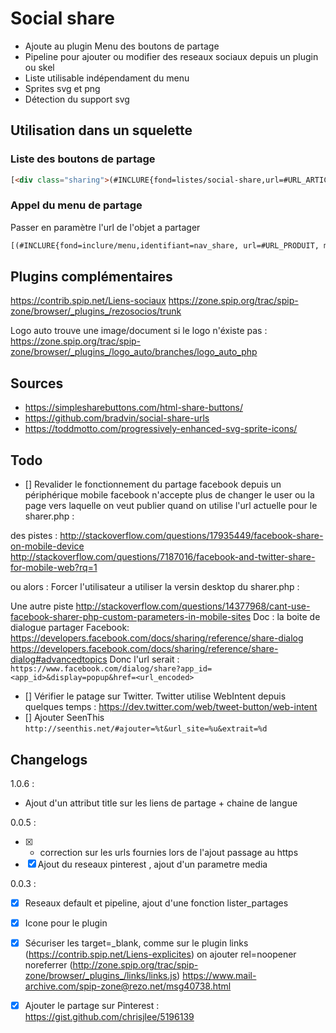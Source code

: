 # Social share

* Ajoute au plugin Menu des boutons de partage
* Pipeline pour ajouter ou modifier des reseaux sociaux depuis un plugin ou skel
* Liste utilisable indépendament du menu
* Sprites svg et png
* Détection du support svg

## Utilisation dans un squelette

### Liste des boutons de partage

```html
[<div class="sharing">(#INCLURE{fond=listes/social-share,url=#URL_ARTICLE,title=#TITRE,media=#LOGO_ARTICLE,env})</div>]
```

### Appel du menu de partage

Passer en paramètre l'url de l'objet a partager 

```html
[(#INCLURE{fond=inclure/menu,identifiant=nav_share, url=#URL_PRODUIT, media=#LOGO_ARTICLE env})]
```

## Plugins complémentaires


https://contrib.spip.net/Liens-sociaux
https://zone.spip.org/trac/spip-zone/browser/_plugins_/rezosocios/trunk

Logo auto trouve une image/document si le logo n'éxiste pas :
https://zone.spip.org/trac/spip-zone/browser/_plugins_/logo_auto/branches/logo_auto_php

## Sources

* https://simplesharebuttons.com/html-share-buttons/
* https://github.com/bradvin/social-share-urls
* https://toddmotto.com/progressively-enhanced-svg-sprite-icons/

## Todo


- [] Revalider le fonctionnement du partage facebook depuis un périphérique mobile
facebook n'accepte plus de changer le user ou la page vers laquelle on veut publier quand
on utilise l'url actuelle pour le sharer.php :

des pistes :
http://stackoverflow.com/questions/17935449/facebook-share-on-mobile-device  
http://stackoverflow.com/questions/7187016/facebook-and-twitter-share-for-mobile-web?rq=1

ou alors :
Forcer l'utilisateur a utiliser la versin desktop du sharer.php :

Une autre piste
http://stackoverflow.com/questions/14377968/cant-use-facebook-sharer-php-custom-parameters-in-mobile-sites
Doc : la boite de dialogue partager Facebook:
https://developers.facebook.com/docs/sharing/reference/share-dialog
https://developers.facebook.com/docs/sharing/reference/share-dialog#advancedtopics
Donc l'url serait :
`https://www.facebook.com/dialog/share?app_id=<app_id>&display=popup&href=<url_encoded>`
			
- [] Vérifier le patage sur Twitter. Twitter utilise WebIntent depuis quelques temps : https://dev.twitter.com/web/tweet-button/web-intent
- [] Ajouter SeenThis `http://seenthis.net/#ajouter=%t&url_site=%u&extrait=%d`



## Changelogs

1.0.6 :

- Ajout d'un attribut title sur les liens de partage + chaine de langue

0.0.5 :

- [X] - correction sur les urls fournies lors de l'ajout passage au https
- [X] Ajout du reseaux pinterest , ajout d'un parametre media

0.0.3 :

- [X] Reseaux default et pipeline, ajout d'une fonction lister_partages
- [X] Icone pour le plugin
- [x] Sécuriser les target=_blank, comme sur le plugin links (https://contrib.spip.net/Liens-explicites)
		on ajouter rel=noopener noreferrer
		(http://zone.spip.org/trac/spip-zone/browser/_plugins_/links/links.js)
		https://www.mail-archive.com/spip-zone@rezo.net/msg40738.html
		
- [x] Ajouter le partage sur Pinterest : https://gist.github.com/chrisjlee/5196139